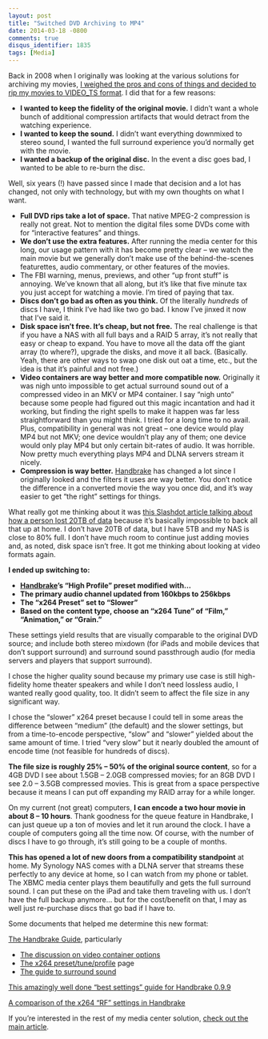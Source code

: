 ```yaml
---
layout: post
title: "Switched DVD Archiving to MP4"
date: 2014-03-18 -0800
comments: true
disqus_identifier: 1835
tags: [Media]
---
```

Back in 2008 when I originally was looking at the various solutions for
archiving my movies, [I weighed the pros and cons of things and decided
to rip my movies to VIDEO\_TS
format](/archive/2008/09/30/overview-of-my-media-center-solution.aspx).
I did that for a few reasons:

-   **I wanted to keep the fidelity of the original movie.** I didn’t
    want a whole bunch of additional compression artifacts that would
    detract from the watching experience.
-   **I wanted to keep the sound.** I didn’t want everything downmixed
    to stereo sound, I wanted the full surround experience you’d
    normally get with the movie.
-   **I wanted a backup of the original disc.** In the event a disc goes
    bad, I wanted to be able to re-burn the disc.

Well, six years (!) have passed since I made that decision and a lot has
changed, not only with technology, but with my own thoughts on what I
want.

-   **Full DVD rips take a lot of space.** That native MPEG-2
    compression is really not great. Not to mention the digital files
    some DVDs come with for “interactive features” and things.
-   **We don’t use the extra features.** After running the media center
    for this long, our usage pattern with it has become pretty clear –
    we watch the main movie but we generally don’t make use of the
    behind-the-scenes featurettes, audio commentary, or other features
    of the movies.
-   The FBI warning, menus, previews, and other “up front stuff” is
    annoying. We’ve known that all along, but it’s like that five minute
    tax you just accept for watching a movie. I’m tired of paying that
    tax.
-   **Discs don’t go bad as often as you think.** Of the literally
    *hundreds* of discs I have, I think I’ve had like two go bad. I know
    I’ve jinxed it now that I’ve said it.
-   **Disk space isn’t free. It’s cheap, but not free.** The real
    challenge is that if you have a NAS with all full bays and a RAID 5
    array, it’s not really that easy or cheap to expand. You have to
    move all the data off the giant array (to where?), upgrade the
    disks, and move it all back. (Basically. Yeah, there are other ways
    to swap one disk out oat a time, etc., but the idea is that it’s
    painful and not free.)
-   **Video containers are way better and more compatible now.**
    Originally it was nigh unto impossible to get actual surround sound
    out of a compressed video in an MKV or MP4 container. I say “nigh
    unto” because some people had figured out this magic incantation and
    had it working, but finding the right spells to make it happen was
    far less straightforward than you might think. I tried for a long
    time to no avail. Plus, compatibility in general was not great – one
    device would play MP4 but not MKV; one device wouldn’t play any of
    them; one device would only play MP4 but only certain bit-rates of
    audio. It was horrible. Now pretty much everything plays MP4 and
    DLNA servers stream it nicely.
-   **Compression is way better.** [Handbrake](http://handbrake.fr/) has
    changed a lot since I originally looked and the filters it uses are
    way better. You don’t notice the difference in a converted movie the
    way you once did, and it’s way easier to get “the right” settings
    for things.

What really got me thinking about it was [this Slashdot article talking
about how a person lost 20TB of
data](http://ask.slashdot.org/story/14/03/12/1253218/how-do-you-backup-20tb-of-data)
because it’s basically impossible to back all that up at home. I don’t
have 20TB of data, but I have 5TB and my NAS is close to 80% full. I
don’t have much room to continue just adding movies and, as noted, disk
space isn’t free. It got me thinking about looking at video formats
again.

**I ended up switching to:**

-   [**Handbrake**](http://handbrake.fr/)**’s “High Profile” preset
    modified with…**
-   **The primary audio channel updated from 160kbps to 256kbps**
-   **The “x264 Preset” set to “Slower”**
-   **Based on the content type, choose an “x264 Tune” of “Film,”
    “Animation,” or “Grain.”**

These settings yield results that are visually comparable to the
original DVD source; and include both stereo mixdown (for iPads and
mobile devices that don’t support surround) and surround sound
passthrough audio (for media servers and players that support surround).

I chose the higher quality sound because my primary use case is still
high-fidelity home theater speakers and while I don’t need lossless
audio, I wanted really good quality, too. It didn’t seem to affect the
file size in any significant way.

I chose the “slower” x264 preset because I could tell in some areas the
difference between “medium” (the default) and the slower settings, but
from a time-to-encode perspective, “slow” and “slower” yielded about the
same amount of time. I tried “very slow” but it nearly doubled the
amount of encode time (not feasible for hundreds of discs).

**The file size is roughly 25% – 50% of the original source content**,
so for a 4GB DVD I see about 1.5GB – 2.0GB compressed movies; for an 8GB
DVD I see 2.0 – 3.5GB compressed movies. This is great from a space
perspective because it means I can put off expanding my RAID array for a
while longer.

On my current (not great) computers, **I can encode a two hour movie in
about 8 – 10 hours**. Thank goodness for the queue feature in Handbrake,
I can just queue up a ton of movies and let it run around the clock. I
have a couple of computers going all the time now. Of course, with the
number of discs I have to go through, it’s still going to be a couple of
months.

**This has opened a lot of new doors from a compatibility standpoint**
at home. My Synology NAS comes with a DLNA server that streams these
perfectly to any device at home, so I can watch from my phone or tablet.
The XBMC media center plays them beautifully and gets the full surround
sound. I can put these on the iPad and take them traveling with us. I
don’t have the full backup anymore… but for the cost/benefit on that, I
may as well just re-purchase discs that go bad if I have to.

Some documents that helped me determine this new format:

[The Handbrake Guide](https://trac.handbrake.fr/wiki/HandBrakeGuide),
particularly

-   [The discussion on video container
    options](https://trac.handbrake.fr/wiki/Containers)
-   [The x264
    preset/tune/profile](https://trac.handbrake.fr/wiki/x264VideoSettings)
    page
-   [The guide to surround
    sound](https://trac.handbrake.fr/wiki/SurroundSoundGuide)

[This amazingly well done “best settings” guide for Handbrake
0.9.9](http://mattgadient.com/2013/06/12/a-best-settings-guide-for-handbrake-0-9-9/)

[A comparison of the x264 “RF” settings in
Handbrake](http://mattgadient.com/2013/06/20/comparing-x264-rf-settings-in-handbrake-examples/)

If you’re interested in the rest of my media center solution, [check out
the main
article](/archive/2008/09/30/overview-of-my-media-center-solution.aspx).

